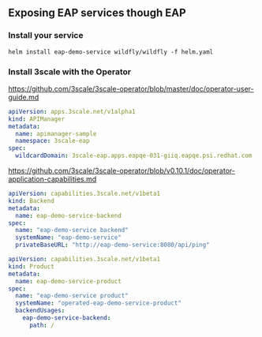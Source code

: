 ## Exposing EAP services though EAP

### Install your service

```shell
helm install eap-demo-service wildfly/wildfly -f helm.yaml
```

### Install 3scale with the Operator

https://github.com/3scale/3scale-operator/blob/master/doc/operator-user-guide.md

```yaml
apiVersion: apps.3scale.net/v1alpha1
kind: APIManager
metadata:
  name: apimanager-sample
  namespace: 3scale-eap
spec:
  wildcardDomain: 3scale-eap.apps.eapqe-031-giiq.eapqe.psi.redhat.com
```

https://github.com/3scale/3scale-operator/blob/v0.10.1/doc/operator-application-capabilities.md

```yaml
apiVersion: capabilities.3scale.net/v1beta1
kind: Backend
metadata:
  name: eap-demo-service-backend
spec:
  name: "eap-demo-service backend"
  systemName: "eap-demo-service"
  privateBaseURL: "http://eap-demo-service:8080/api/ping"
```

```yaml
apiVersion: capabilities.3scale.net/v1beta1
kind: Product
metadata:
  name: eap-demo-service-product
spec:
  name: "eap-demo-service product"
  systemName: "operated-eap-demo-service-product"
  backendUsages:
    eap-demo-service-backend:
      path: /
```
